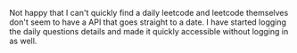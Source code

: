 Not happy that I can't quickly find a daily leetcode and leetcode themselves don't seem to have a API that goes straight to a date.
I have started logging the daily questions details and made it quickly accessible without logging in as well.
